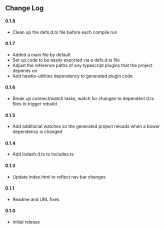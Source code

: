 ## Change Log

#### 0.1.8
* Clean up the defs.d.ts file before each compile run

#### 0.1.7
* Added a main file by default
* Set up code to be easily exported via a defs.d.ts file
* Adjust the reference paths of any typescript plugins that the project depends on
* Add hawtio-utilities dependency to generated plugin code

#### 0.1.6
* Break up connect/watch tasks, watch for changes to dependent d.ts files to trigger rebuild

#### 0.1.5
* Add additional watches so the generated project reloads when a bower dependency is changed

#### 0.1.4
* Add lodash.d.ts to includes.ts

#### 0.1.3
* Update index.html to reflect nav bar changes

#### 0.1.1
* Readme and URL fixes

#### 0.1.0
* Initial release
